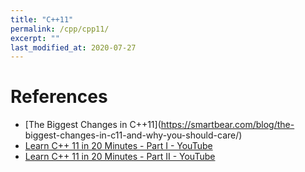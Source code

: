 ```yaml
---
title: "C++11"
permalink: /cpp/cpp11/
excerpt: ""
last_modified_at: 2020-07-27
---
```

# References
* [The Biggest Changes in C++11](https://smartbear.com/blog/the-
biggest-changes-in-c11-and-why-you-should-care/)
* [Learn C++ 11 in 20 Minutes - Part I - YouTube](https://www.youtube.com/watch?v=U6mgsPqV32A)
* [Learn C++ 11 in 20 Minutes - Part II - YouTube](https://www.youtube.com/watch?v=Lt0ASrloGSE)

